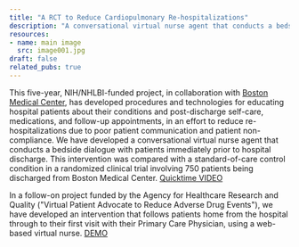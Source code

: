 ```yaml
---
title: "A RCT to Reduce Cardiopulmonary Re-hospitalizations"
description: "A conversational virtual nurse agent that conducts a bedside dialogue with patients immediately prior to hospital discharge."
resources:
- name: main image
  src: image001.jpg
draft: false
related_pubs: true
---
```


This five-year, NIH/NHLBI-funded project, in collaboration with [Boston Medical Center](https://www.bu.edu/fammed/projectred/index.html), has developed procedures and technologies for educating hospital patients about their conditions and post-discharge self-care, medications, and follow-up appointments, in an effort to reduce re-hospitalizations due to poor patient communication and patient non-compliance. We have developed a conversational virtual nurse agent that conducts a bedside dialogue with patients immediately prior to hospital discharge. This intervention was compared with a standard-of-care control condition in a randomized clinical trial involving 750 patients being discharged from Boston Medical Center. [Quicktime VIDEO](https://relationalagents.com/video/red.mov)

In a follow-on project funded by the Agency for Healthcare Research
and Quality ("Virtual Patient Advocate to Reduce Adverse Drug Events"),
we have developed an intervention that follows patients home from the
hospital through to their first visit with their Primary Care
Physician, using a web-based virtual nurse. [DEMO](https://ragserver.ccs.neu.edu/asgdemo)

